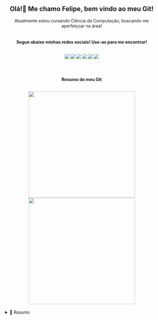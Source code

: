 <h2 align='center'>
Olá!👋 Me chamo Felipe, bem vindo ao meu Git!
</h2>

<p align='center'> 
  Atualmente estou cursando Ciência da Computação, buscando me aperfeiçoar na área!
  <br></br>
</p>

<h4 align='center'>
  Segue abaixo minhas redes sociais! Use-as para me encontrar!
<br></br>
<p align='center'>
  <a href="https://www.instagram.com/eifelipesalgado/"><img src="https://img.shields.io/badge/Instagram-E4405F?style=for-the-badge&logo=instagram&logoColor=white"></a>
  <a href="https://twitter.com/fesalgz"><img src="https://img.shields.io/badge/Twitter-1DA1F2?style=for-the-badge&logo=twitter&logoColor=white"></a>
  <a href="mailto:fosalgado6@gmail.com"><img src="https://img.shields.io/badge/Gmail-D14836?style=for-the-badge&logo=gmail&logoColor=white"></a>
  <a href""><img src="https://img.shields.io/badge/Discord-5865F2?style=for-the-badge&logo=discord&logoColor=white"></a>
  <a href="https://github.com/fesalgz"><img src="https://img.shields.io/badge/GitHub-100000?style=for-the-badge&logo=github&logoColor=white"></a>
  <a href=""><img src="https://img.shields.io/badge/LinkedIn-0077B5?style=for-the-badge&logo=linkedin&logoColor=white"></a>
</p>
</h4>

<br>
 
<h4 align='center' bold='true'>
<b>Resumo do meu Git</b>
<p align='center'>
  <br>
  <a href="#"><img src="https://github-readme-stats.vercel.app/api?username=fesalgz&show_icons=true&count_private=true&theme=dark" width="350"></a>
  <a href="#"><img src="https://github-readme-stats.vercel.app/api/top-langs/?username=fesalgz&layout=compact&theme=dark" width="350"></a>
</p>
</h4>

<details>
  <summary>📃 Resumo</summary>

## Educação

- 📖 **Ciência da Computação**\
📆 2022 - 2026 (Previsão de Término)\
📍 **Faculdade Anhanguera** - Taubaté - SP, Brazil

- 📖 **Técnico Desenvolvimento de Sistemas (EAD)**\
📆 01/2020 - 01/2022\
📍 **Etec Dr. Geraldo José Rodrigues Alckmin** - Taubaté - SP, Brazil

- 📖 **Técnico Contabilidade**\
📆 01/2019 - 07/2020\
📍 **Etec Dr. Geraldo José Rodrigues Alckmin** - Taubaté - SP, Brazil
  
</details>


<!--
**fesalgz/fesalgz** is a ✨ _special_ ✨ repository because its `README.md` (this file) appears on your GitHub profile.

Here are some ideas to get you started:

- 🔭 I’m currently working on ...
- 🌱 I’m currently learning ...
- 👯 I’m looking to collaborate on ...
- 🤔 I’m looking for help with ...
- 💬 Ask me about ...
- 📫 How to reach me: ...
- 😄 Pronouns: ...
- ⚡ Fun fact: ...
-->
